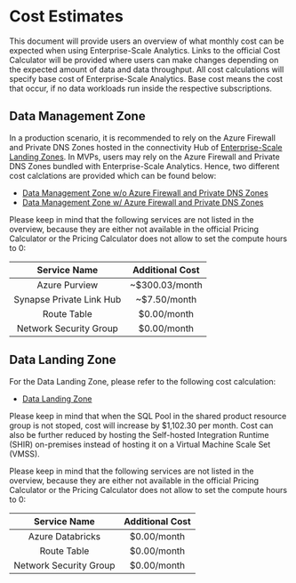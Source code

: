 # Cost Estimates

This document will provide users an overview of what monthly cost can be expected when using Enterprise-Scale Analytics. Links to the official Cost Calculator will be provided where users can make changes depending on the expected amount of data and data throughput. All cost calculations will specify base cost of Enterprise-Scale Analytics. Base cost means the cost that occur, if no data workloads run inside the respective subscriptions.

## Data Management Zone

In a production scenario, it is recommended to rely on the Azure Firewall and Private DNS Zones hosted in the connectivity Hub of [Enterprise-Scale Landing Zones](https://github.com/Azure/Enterprise-Scale). In MVPs, users may rely on the Azure Firewall and Private DNS Zones bundled with Enterprise-Scale Analytics. Hence, two different cost calclations are provided which can be found below:

- [Data Management Zone w/o Azure Firewall and Private DNS Zones](https://azure.com/e/81ea206a75764d6ba390332f04d3fbe1)
- [Data Management Zone w/ Azure Firewall and Private DNS Zones](https://azure.com/e/7461e20e019a4d39aa653e4e516f23af)

Please keep in mind that the following services are not listed in the overview, because they are either not available in the official Pricing Calculator or the Pricing Calculator does not allow to set the compute hours to 0:

| Service Name             | Additional Cost |
|:------------------------:|:---------------:|
| Azure Purview            | ~$300.03/month  |
| Synapse Private Link Hub |   ~$7.50/month  |
| Route Table              |    $0.00/month  |
| Network Security Group   |    $0.00/month  |

## Data Landing Zone

For the Data Landing Zone, please refer to the following cost calculation:

- [Data Landing Zone](https://azure.com/e/55cb6feafcc24cec8cfeb10486d54ab5)

Please keep in mind that when the SQL Pool in the shared product resource group is not stoped, cost will increase by $1,102.30 per month. Cost can also be further reduced by hosting the Self-hosted Integration Runtime (SHIR) on-premises instead of hosting it on a Virtual Machine Scale Set (VMSS).

Please keep in mind that the following services are not listed in the overview, because they are either not available in the official Pricing Calculator or the Pricing Calculator does not allow to set the compute hours to 0:

| Service Name             | Additional Cost |
|:------------------------:|:---------------:|
| Azure Databricks         | $0.00/month     |
| Route Table              | $0.00/month     |
| Network Security Group   | $0.00/month     |
